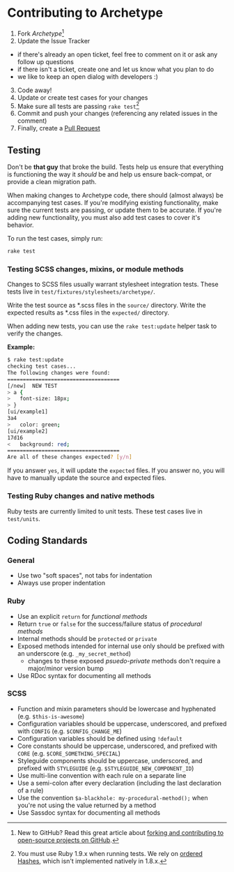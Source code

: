 # Contributing to Archetype

1. Fork *Archetype*[^1]
2. Update the Issue Tracker
  - if there's already an open ticket, feel free to comment on it or ask any follow up questions
  - if there isn't a ticket, create one and let us know what you plan to do
  - we like to keep an open dialog with developers :)
3. Code away!
4. Update or create test cases for your changes
5. Make sure all tests are passing `rake test`[^2]
6. Commit and push your changes (referencing any related issues in the comment)
7. Finally, create a [Pull Request](https://help.github.com/articles/creating-a-pull-request)

[^1]: New to GitHub? Read this great article about [forking and contributing to open-source projects on GitHub](https://help.github.com/articles/fork-a-repo).  
[^2]: You must use Ruby 1.9.x when running tests. We rely on [ordered Hashes](http://www.igvita.com/2009/02/04/ruby-19-internals-ordered-hash/), which isn't implemented natively in 1.8.x.

## Testing

Don't be **that guy** that broke the build. Tests help us ensure that everything is functioning the way it _should_ be and help us ensure back-compat, or provide a clean migration path.

When making changes to Archetype code, there should (almost always) be accompanying test cases. If you're modifying existing functionality, make sure the current tests are passing, or update them to be accurate.
If you're adding new functionality, you must also add test cases to cover it's behavior.

To run the test cases, simply run:

```sh
rake test
```

### Testing SCSS changes, mixins, or module methods

Changes to SCSS files usually warrant stylesheet integration tests. These tests live in `test/fixtures/stylesheets/archetype/`.

Write the test source as \*.scss files in the `source/` directory. Write the expected results as \*.css files in the `expected/` directory.

When adding new tests, you can use the `rake test:update` helper task to verify the changes.

**Example:**

```sh
$ rake test:update
checking test cases...
The following changes were found:
====================================
[/new]  NEW TEST
> a {
>   font-size: 18px;
> }
[ui/example1]
3a4
>   color: green;
[ui/example2]
17d16
<   background: red;
====================================
Are all of these changes expected? [y/n]
```

If you answer `yes`, it will update the `expected` files. If you answer no, you will have to manually update the source and expected files.

### Testing Ruby changes and native methods

Ruby tests are currently limited to unit tests. These test cases live in `test/units`.

## Coding Standards

### General

- Use two "soft spaces", not tabs for indentation
- Always use proper indentation

### Ruby

- Use an explicit `return` for _functional methods_
- Return `true` or `false` for the success/failure status of _procedural methods_
- Internal methods should be `protected` or `private`
- Exposed methods intended for internal use only should be prefixed with an underscore (e.g. `_my_secret_method`)
  - changes to these exposed _psuedo-private_ methods don't require a major/minor version bump
- Use RDoc syntax for documenting all methods

### SCSS

- Function and mixin parameters should be lowercase and hyphenated (e.g. `$this-is-awesome`)
- Configuration variables should be uppercase, underscored, and prefixed with `CONFIG` (e.g. `$CONFIG_CHANGE_ME`)
- Configuration variables should be defined using `!default`
- Core constants should be uppercase, underscored, and prefixed with `CORE` (e.g. `$CORE_SOMETHING_SPECIAL`)
- Styleguide components should be uppercase, underscored, and prefixed with `STYLEGUIDE` (e.g. `$STYLEGUIDE_NEW_COMPONENT_ID`)
- Use multi-line convention with each rule on a separate line
- Use a semi-colon after every declaration (including the last declaration of a rule)
- Use the convention `$a-blackhole: my-procedural-method();` when you're not using the value returned by a method
- Use Sassdoc syntax for documenting all methods
